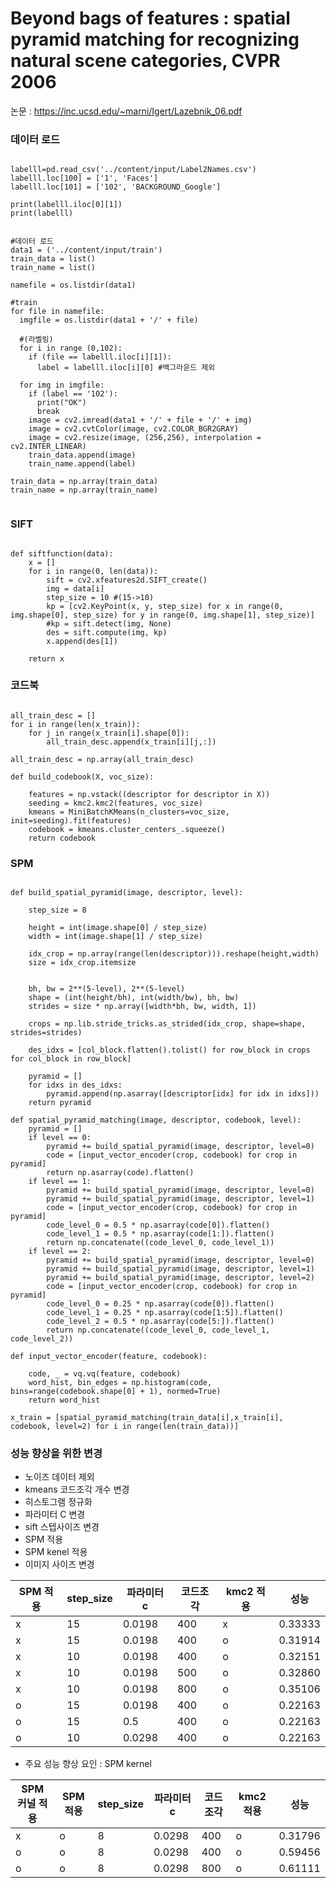 
# Beyond bags of features : spatial pyramid matching for recognizing natural scene categories, CVPR 2006

논문 : https://inc.ucsd.edu/~marni/Igert/Lazebnik_06.pdf

### 데이터 로드
<pre><code>
labelll=pd.read_csv('../content/input/Label2Names.csv')
labelll.loc[100] = ['1', 'Faces']
labelll.loc[101] = ['102', 'BACKGROUND_Google']

print(labelll.iloc[0][1])
print(labelll)
</code></pre>
<pre><code>
#데이터 로드
data1 = ('../content/input/train')
train_data = list()
train_name = list()

namefile = os.listdir(data1)

#train
for file in namefile:
  imgfile = os.listdir(data1 + '/' + file)
  
  #(라벨링)
  for i in range (0,102):
    if (file == labelll.iloc[i][1]):
      label = labelll.iloc[i][0] #백그라운드 제외

  for img in imgfile:
    if (label == '102'):
      print("OK")
      break
    image = cv2.imread(data1 + '/' + file + '/' + img)
    image = cv2.cvtColor(image, cv2.COLOR_BGR2GRAY)
    image = cv2.resize(image, (256,256), interpolation = cv2.INTER_LINEAR)
    train_data.append(image)
    train_name.append(label)

train_data = np.array(train_data)
train_name = np.array(train_name)

</pre></code>

### SIFT
<pre><code>
def siftfunction(data):
    x = []
    for i in range(0, len(data)):
        sift = cv2.xfeatures2d.SIFT_create()
        img = data[i]
        step_size = 10 #(15->10)
        kp = [cv2.KeyPoint(x, y, step_size) for x in range(0, img.shape[0], step_size) for y in range(0, img.shape[1], step_size)]
        #kp = sift.detect(img, None)
        des = sift.compute(img, kp)
        x.append(des[1])
        
    return x
</pre></code>

### 코드북
<pre><code>
all_train_desc = []
for i in range(len(x_train)):
    for j in range(x_train[i].shape[0]):
        all_train_desc.append(x_train[i][j,:])

all_train_desc = np.array(all_train_desc)

def build_codebook(X, voc_size):
   
    features = np.vstack((descriptor for descriptor in X))
    seeding = kmc2.kmc2(features, voc_size)
    kmeans = MiniBatchKMeans(n_clusters=voc_size, init=seeding).fit(features)
    codebook = kmeans.cluster_centers_.squeeze()
    return codebook
</pre></code>

### SPM
<pre><code>
def build_spatial_pyramid(image, descriptor, level):
  
    step_size = 8
   
    height = int(image.shape[0] / step_size)
    width = int(image.shape[1] / step_size)

    idx_crop = np.array(range(len(descriptor))).reshape(height,width)
    size = idx_crop.itemsize

   
    bh, bw = 2**(5-level), 2**(5-level)
    shape = (int(height/bh), int(width/bw), bh, bw)
    strides = size * np.array([width*bh, bw, width, 1])

    crops = np.lib.stride_tricks.as_strided(idx_crop, shape=shape, strides=strides)

    des_idxs = [col_block.flatten().tolist() for row_block in crops for col_block in row_block]

    pyramid = []
    for idxs in des_idxs:
        pyramid.append(np.asarray([descriptor[idx] for idx in idxs]))
    return pyramid

def spatial_pyramid_matching(image, descriptor, codebook, level):
    pyramid = []
    if level == 0:
        pyramid += build_spatial_pyramid(image, descriptor, level=0)
        code = [input_vector_encoder(crop, codebook) for crop in pyramid]
        return np.asarray(code).flatten()
    if level == 1:
        pyramid += build_spatial_pyramid(image, descriptor, level=0)
        pyramid += build_spatial_pyramid(image, descriptor, level=1)
        code = [input_vector_encoder(crop, codebook) for crop in pyramid]
        code_level_0 = 0.5 * np.asarray(code[0]).flatten()
        code_level_1 = 0.5 * np.asarray(code[1:]).flatten()
        return np.concatenate((code_level_0, code_level_1))
    if level == 2:
        pyramid += build_spatial_pyramid(image, descriptor, level=0)
        pyramid += build_spatial_pyramid(image, descriptor, level=1)
        pyramid += build_spatial_pyramid(image, descriptor, level=2)
        code = [input_vector_encoder(crop, codebook) for crop in pyramid]
        code_level_0 = 0.25 * np.asarray(code[0]).flatten()
        code_level_1 = 0.25 * np.asarray(code[1:5]).flatten()
        code_level_2 = 0.5 * np.asarray(code[5:]).flatten()
        return np.concatenate((code_level_0, code_level_1, code_level_2))

def input_vector_encoder(feature, codebook):
   
    code, _ = vq.vq(feature, codebook)
    word_hist, bin_edges = np.histogram(code, bins=range(codebook.shape[0] + 1), normed=True)
    return word_hist
    
x_train = [spatial_pyramid_matching(train_data[i],x_train[i], codebook, level=2) for i in range(len(train_data))]
</pre></code>


### 성능 향상을 위한 변경
- 노이즈 데이터 제외
- kmeans 코드조각 개수 변경
- 히스토그램 정규화
- 파라미터 C 변경
- sift 스텝사이즈 변경
- SPM 적용
- SPM kenel 적용
- 이미지 사이즈 변경

|SPM 적용| step_size | 파라미터 c | 코드조각 | kmc2 적용 | 성능 |
| --- | --- |--- |--- |--- |--- |
|x  | 15 | 0.0198 | 400 |   x |0.33333|
|x  | 15 | 0.0198 | 400 |   o |0.31914|
| x | 10 | 0.0198 | 400 |o  | 0.32151 |
| x | 10 | 0.0198 | 500 | o | 0.32860 |
| x | 10 | 0.0198 | 800 | o | 0.35106 |
| o | 15 | 0.0198 | 400 |   o |0.22163|
| o | 15 | 0.5 |400  |  o |0.22163|
| o | 10 | 0.0298 |400  |  o |0.22163|


- 주요 성능 향상 요인 : SPM kernel

|SPM 커널 적용|SPM 적용| step_size | 파라미터 c | 코드조각 | kmc2 적용 | 성능 |
| --- | --- |--- |--- |--- |--- |--- |
| x | o | 8 | 0.0298 | 400 | o |0.31796|
| o | o | 8| 0.0298 |400  |  o |0.59456|
| o | o | 8 | 0.0298 | 800 | o |0.61111|
